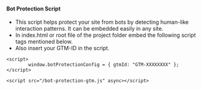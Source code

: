 #### Bot Protection Script

* This script helps protect your site from bots by detecting human-like interaction patterns. It can be embedded easily in any site.
* In index.html or root file of the project folder embed the following script tags mentioned below.
* Also insert your GTM-ID in the script.

```
<script>
        window.botProtectionConfig = { gtmId: "GTM-XXXXXXXX" };
</script>

<script src="/bot-protection-gtm.js" async></script>
```



